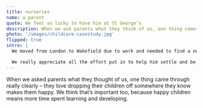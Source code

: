 ```yaml
---
title: nurseries
name: a parent
quote: We feel so lucky to have him at St George’s
description: When we ask parents what they think of us, one thing comes through really clearly – they love dropping their children off somewhere they know makes them happy.
photo: '/images/childcare-casestudy.jpg'
flipped: true
intro: |
  We moved from London to Wakefield due to work and needed to find a new nursery for our son. We feel so lucky to have him at St George’s.

  We really appreciate all the effort put in to help him settle and be happy, it has made things much easier for us.
---
```

When we asked parents what they thought of us, one thing came through really clearly – they love dropping their children off somewhere they know makes them happy. We think that’s important too, because happy children means more time spent learning and developing.
